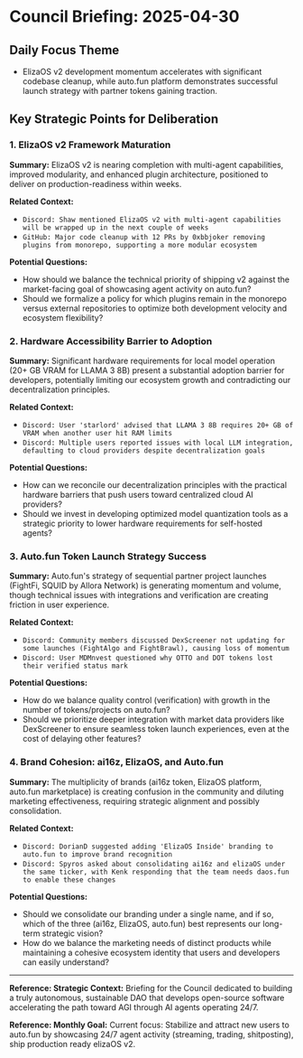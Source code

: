 # Council Briefing: 2025-04-30

## Daily Focus Theme

- ElizaOS v2 development momentum accelerates with significant codebase cleanup, while auto.fun platform demonstrates successful launch strategy with partner tokens gaining traction.

## Key Strategic Points for Deliberation

### 1. ElizaOS v2 Framework Maturation

**Summary:** ElizaOS v2 is nearing completion with multi-agent capabilities, improved modularity, and enhanced plugin architecture, positioned to deliver on production-readiness within weeks.

**Related Context:**
- `Discord: Shaw mentioned ElizaOS v2 with multi-agent capabilities will be wrapped up in the next couple of weeks`
- `GitHub: Major code cleanup with 12 PRs by 0xbbjoker removing plugins from monorepo, supporting a more modular ecosystem`

**Potential Questions:**
- How should we balance the technical priority of shipping v2 against the market-facing goal of showcasing agent activity on auto.fun?
- Should we formalize a policy for which plugins remain in the monorepo versus external repositories to optimize both development velocity and ecosystem flexibility?

### 2. Hardware Accessibility Barrier to Adoption

**Summary:** Significant hardware requirements for local model operation (20+ GB VRAM for LLAMA 3 8B) present a substantial adoption barrier for developers, potentially limiting our ecosystem growth and contradicting our decentralization principles.

**Related Context:**
- `Discord: User 'starlord' advised that LLAMA 3 8B requires 20+ GB of VRAM when another user hit RAM limits`
- `Discord: Multiple users reported issues with local LLM integration, defaulting to cloud providers despite decentralization goals`

**Potential Questions:**
- How can we reconcile our decentralization principles with the practical hardware barriers that push users toward centralized cloud AI providers?
- Should we invest in developing optimized model quantization tools as a strategic priority to lower hardware requirements for self-hosted agents?

### 3. Auto.fun Token Launch Strategy Success

**Summary:** Auto.fun's strategy of sequential partner project launches (FightFi, SQUID by Allora Network) is generating momentum and volume, though technical issues with integrations and verification are creating friction in user experience.

**Related Context:**
- `Discord: Community members discussed DexScreener not updating for some launches (FightAlgo and FightBrawl), causing loss of momentum`
- `Discord: User MDMnvest questioned why OTTO and DOT tokens lost their verified status mark`

**Potential Questions:**
- How do we balance quality control (verification) with growth in the number of tokens/projects on auto.fun?
- Should we prioritize deeper integration with market data providers like DexScreener to ensure seamless token launch experiences, even at the cost of delaying other features?

### 4. Brand Cohesion: ai16z, ElizaOS, and Auto.fun

**Summary:** The multiplicity of brands (ai16z token, ElizaOS platform, auto.fun marketplace) is creating confusion in the community and diluting marketing effectiveness, requiring strategic alignment and possibly consolidation.

**Related Context:**
- `Discord: DorianD suggested adding 'ElizaOS Inside' branding to auto.fun to improve brand recognition`
- `Discord: Spyros asked about consolidating ai16z and elizaOS under the same ticker, with Kenk responding that the team needs daos.fun to enable these changes`

**Potential Questions:**
- Should we consolidate our branding under a single name, and if so, which of the three (ai16z, ElizaOS, auto.fun) best represents our long-term strategic vision?
- How do we balance the marketing needs of distinct products while maintaining a cohesive ecosystem identity that users and developers can easily understand?

---
**Reference: Strategic Context:** Briefing for the Council dedicated to building a truly autonomous, sustainable DAO that develops open-source software accelerating the path toward AGI through AI agents operating 24/7.

**Reference: Monthly Goal:** Current focus: Stabilize and attract new users to auto.fun by showcasing 24/7 agent activity (streaming, trading, shitposting), ship production ready elizaOS v2.